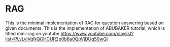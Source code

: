 # RAG
This is the minimal implementation of RAG for question answering based on given documents. This is the implementation of ABUBAKER tutorial, which is titled mini-rag on youtube
https://www.youtube.com/playlist?list=PLvLvlVqNQGHCUR2p0b8a0QpVjDUg50wQj

